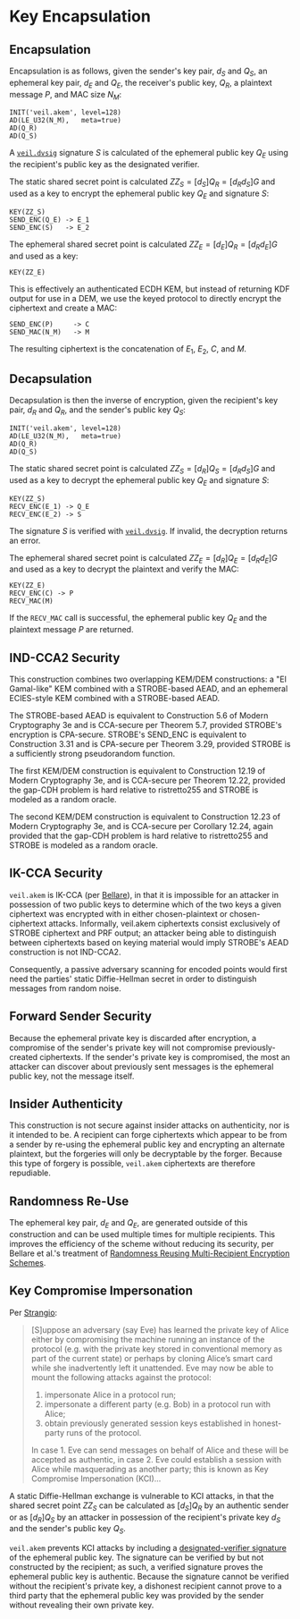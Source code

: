 # Key Encapsulation

## Encapsulation

Encapsulation is as follows, given the sender's key pair, $d_S$ and $Q_S$, an ephemeral key pair, $d_E$ and $Q_E$, the
receiver's public key, $Q_R$, a plaintext message $P$, and MAC size $N_M$:

```text
INIT('veil.akem', level=128)
AD(LE_U32(N_M),   meta=true)
AD(Q_R)
AD(Q_S)
```

A [`veil.dvsig`](dvsig.md) signature $S$ is calculated of the ephemeral public key $Q_E$ using the recipient's public
key as the designated verifier.

The static shared secret point is calculated ${ZZ_S}=[{d_S}]{Q_R}=[{d_R}{d_S}]G$ and used as a key to encrypt the
ephemeral public key $Q_E$ and signature $S$:

```text
KEY(ZZ_S)
SEND_ENC(Q_E) -> E_1
SEND_ENC(S)   -> E_2
```

The ephemeral shared secret point is calculated ${ZZ_E}=[{d_E}]{Q_R}=[{d_R}{d_E}]G$ and used as a key:

```text
KEY(ZZ_E)
```

This is effectively an authenticated ECDH KEM, but instead of returning KDF output for use in a DEM, we use the keyed
protocol to directly encrypt the ciphertext and create a MAC:

```text
SEND_ENC(P)     -> C
SEND_MAC(N_M)   -> M
```

The resulting ciphertext is the concatenation of $E_1$, $E_2$, $C$, and $M$.

## Decapsulation

Decapsulation is then the inverse of encryption, given the recipient's key pair, $d_R$ and $Q_R$, and the sender's
public key $Q_S$:

```text
INIT('veil.akem', level=128)
AD(LE_U32(N_M),   meta=true)
AD(Q_R)
AD(Q_S)
```

The static shared secret point is calculated ${ZZ_S}=[{d_R}]{Q_S}=[{d_R}{d_S}]G$ and used as a key to decrypt the
ephemeral public key $Q_E$ and signature $S$:

```text
KEY(ZZ_S)
RECV_ENC(E_1) -> Q_E
RECV_ENC(E_2) -> S
```

The signature $S$ is verified with [`veil.dvsig`](dvsig.md). If invalid, the decryption returns an error.

The ephemeral shared secret point is calculated ${ZZ_E}=[{d_R}]{Q_E}=[{d_R}{d_E}]G$ and used as a key to decrypt the
plaintext and verify the MAC:

```text
KEY(ZZ_E)
RECV_ENC(C) -> P
RECV_MAC(M)
```

If the `RECV_MAC` call is successful, the ephemeral public key $Q_E$ and the plaintext message $P$ are returned.

## IND-CCA2 Security

This construction combines two overlapping KEM/DEM constructions: a "El Gamal-like" KEM combined with a STROBE-based
AEAD, and an ephemeral ECIES-style KEM combined with a STROBE-based AEAD.

The STROBE-based AEAD is equivalent to Construction 5.6 of Modern Cryptography 3e and is CCA-secure per Theorem 5.7,
provided STROBE's encryption is CPA-secure. STROBE's SEND_ENC is equivalent to Construction 3.31 and is CPA-secure per
Theorem 3.29, provided STROBE is a sufficiently strong pseudorandom function.

The first KEM/DEM construction is equivalent to Construction 12.19 of Modern Cryptography 3e, and is CCA-secure per
Theorem 12.22, provided the gap-CDH problem is hard relative to ristretto255 and STROBE is modeled as a random oracle.

The second KEM/DEM construction is equivalent to Construction 12.23 of Modern Cryptography 3e, and is CCA-secure per
Corollary 12.24, again provided that the gap-CDH problem is hard relative to ristretto255 and STROBE is modeled as a
random oracle.

## IK-CCA Security

`veil.akem` is IK-CCA (per [Bellare][ik-cca]), in that it is impossible for an attacker in possession of two public keys
to determine which of the two keys a given ciphertext was encrypted with in either chosen-plaintext or chosen-ciphertext
attacks. Informally, veil.akem ciphertexts consist exclusively of STROBE ciphertext and PRF output; an attacker being
able to distinguish between ciphertexts based on keying material would imply STROBE's AEAD construction is not IND-CCA2.

Consequently, a passive adversary scanning for encoded points would first need the parties' static Diffie-Hellman secret
in order to distinguish messages from random noise.

## Forward Sender Security

Because the ephemeral private key is discarded after encryption, a compromise of the sender's private key will not
compromise previously-created ciphertexts. If the sender's private key is compromised, the most an attacker can discover
about previously sent messages is the ephemeral public key, not the message itself.

## Insider Authenticity

This construction is not secure against insider attacks on authenticity, nor is it intended to be. A recipient can forge
ciphertexts which appear to be from a sender by re-using the ephemeral public key and encrypting an alternate plaintext,
but the forgeries will only be decryptable by the forger. Because this type of forgery is possible, `veil.akem`
ciphertexts are therefore repudiable.

## Randomness Re-Use

The ephemeral key pair, $d_E$ and $Q_E$, are generated outside of this construction and can be used multiple times for
multiple recipients. This improves the efficiency of the scheme without reducing its security, per Bellare et al.'s
treatment of [Randomness Reusing Multi-Recipient Encryption Schemes][rr-mres].

## Key Compromise Impersonation

Per [Strangio][kci]:

> \[S\]uppose an adversary (say Eve) has learned the private key of Alice either by compromising the machine running an
> instance of the protocol (e.g. with the private key stored in conventional memory as part of the current state) or
> perhaps by cloning Alice’s smart card while she inadvertently left it unattended. Eve may now be able to mount the
> following attacks against the protocol:
> 
> 1. impersonate Alice in a protocol run;
> 2. impersonate a different party (e.g. Bob) in a protocol run with Alice;
> 3. obtain previously generated session keys established in honest-party runs of the protocol.
> 
> In case 1. Eve can send messages on behalf of Alice and these will be accepted as authentic, in case 2. Eve could 
> establish a session with Alice while masquerading as another party; this is known as Key Compromise Impersonation
> (KCI)...

A static Diffie-Hellman exchange is vulnerable to KCI attacks, in that the shared secret point ${ZZ_S}$ can be 
calculated as $[{d_S}]{Q_R}$ by an authentic sender or as $[{d_R}]{Q_S}$ by an attacker in possession of the recipient's
private key $d_S$ and the sender's public key $Q_S$.

`veil.akem` prevents KCI attacks by including a [designated-verifier signature](dvsig.md) of the ephemeral public key.
The signature can be verified by but not constructed by the recipient; as such, a verified signature proves the 
ephemeral public key is authentic. Because the signature cannot be verified without the recipient's private key, a
dishonest recipient cannot prove to a third party that the ephemeral public key was provided by the sender without
revealing their own private key.

[ik-cca]: https://iacr.org/archive/asiacrypt2001/22480568.pdf

[kci]: https://eprint.iacr.org/2006/252.pdf

[rr-mres]: http://cseweb.ucsd.edu/~Mihir/papers/bbs.pdf